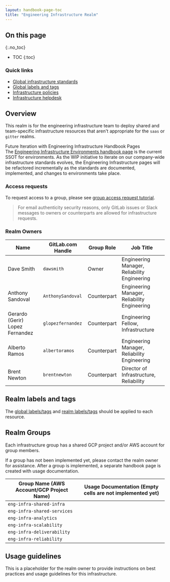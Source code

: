 ```yaml
---
layout: handbook-page-toc
title: "Engineering Infrastructure Realm"
---
```


## On this page
{:.no_toc}

- TOC
{:toc}

### Quick links

* [Global infrastructure standards](/handbook/infrastructure-standards)
* [Global labels and tags](/handbook/infrastructure-standards/labels-tags)
* [Infrastructure policies](/handbook/infrastructure-standards/policies)
* [Infrastructure helpdesk](/handbook/infrastructure-standards/helpdesk)

## Overview

This realm is for the engineering infrastructure team to deploy shared and team-specific infrastructure resources that aren't appropriate for the `saas` or `gitter` realms.

<div class="panel panel-info">
<div class="panel-heading">
Future Iteration with Engineering Infrastructure Handbook Pages
</div>
<div class="panel-body">
The <a href="/handbook/engineering/infrastructure/environments">Engineering Infrastructure Environments handbook page</a> is the current SSOT for environments. As the WIP initiative to iterate on our company-wide infrastructure standards evolves, the Engineering Infrastructure pages will be refactored incrementally as the standards are documented, implemented, and changes to environments take place.
</div>
</div>

### Access requests

To request access to a group, please see [group access request tutorial](/handbook/infrastructure-standards/tutorials/groups/access-request).

> For email authenticity security reasons, only GitLab issues or Slack messages to owners or counterparts are allowed for infrastructure requests.

### Realm Owners

| Name                 | GitLab.com Handle       | Group Role       | Job Title                                       |
|----------------------|-------------------------|------------------|-------------------------------------------------|
| Dave Smith           | `dawsmith`              | Owner            | Engineering Manager, Reliability Engineering    |
| Anthony Sandoval     | `AnthonySandoval`       | Counterpart      | Engineering Manager, Reliability Engineering    |
| Gerardo (Gerir) Lopez Fernandez | `glopezfernandez` | Counterpart | Engineering Fellow, Infrastructure              |
| Alberto Ramos        | `albertoramos`          | Counterpart      | Engineering Manager, Reliability Engineering    |
| Brent Newton         | `brentnewton`           | Counterpart      | Director of Infrastructure, Reliability         |

## Realm labels and tags

The [global labels/tags](/handbook/infrastructure-standards/labels-tags) and [realm labels/tags](/handbook/infrastructure-standards/realms/eng-infra/labels-tags) should be applied to each resource.

## Realm Groups

Each infrastructure group has a shared GCP project and/or AWS account for group members.

If a group has not been implemented yet, please contact the realm owner for assistance. After a group is implemented, a separate handbook page is created with usage documentation.

| Group Name (AWS Account/GCP Project Name) | Usage Documentation (Empty cells are not implemented yet)                                                                |
|-------------------------------------------|--------------------------------------------------------------------------------------------------------------------------|
| `eng-infra-shared-infra`                  | <!--[Group Docs](/handbook/infrastructure-standards/realms/eng-infra/groups/eng-infra-shared-infra)-->                   |
| `eng-infra-shared-services`               | <!--[Group Docs](/handbook/infrastructure-standards/realms/eng-infra/groups/eng-infra-shared-services)-->                |
| `eng-infra-analytics`                     | <!--[Group Docs](/handbook/infrastructure-standards/realms/eng-infra/groups/eng-infra-analytics)-->                      |
| `eng-infra-scalability`                   | <!--[Group Docs](/handbook/infrastructure-standards/realms/eng-infra/groups/eng-infra-scalability)-->                    |
| `eng-infra-deliverability`                | <!--[Group Docs](/handbook/infrastructure-standards/realms/eng-infra/groups/eng-infra-deliverability)-->                 |
| `eng-infra-reliability`                   | <!--[Group Docs](/handbook/infrastructure-standards/realms/eng-infra/groups/eng-infra-reliability)-->                    |

## Usage guidelines

This is a placeholder for the realm owner to provide instructions on best practices and usage guidelines for this infrastructure.
